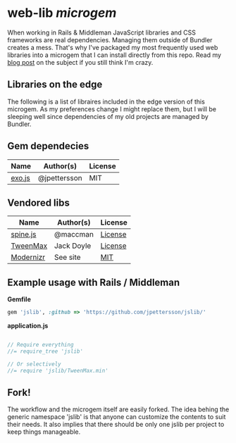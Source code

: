 web-lib *microgem*
==================

When working in Rails & Middleman JavaScript libraries and CSS frameworks are real dependencies. Managing them outside of 
Bundler creates a mess. That's why I've packaged my most frequently used web libraries into a microgem that I can install
directly from this repo. Read my [blog post](http://url) on the subject if you still think I'm crazy.

Libraries on the edge
---------------------

The following is a list of libraires included in the edge version of this microgem. As my preferences change I might 
replace them, but I will be sleeping well since dependencies of my old projects are managed by Bundler.

Gem dependecies
---------------
| Name            | Author(s)         | License       |
|-----------------|-------------------|---------------|
| [exo.js](http://https://github.com/jpettersson/exo.js) | @jpettersson | MIT

Vendored libs
-------------
| Name            | Author(s)         | License       |
|-----------------|-------------------|---------------|
| [spine.js](http://spinejs.com/) | @maccman | [License](https://github.com/spine/spine/blob/master/LICENSE)
| [TweenMax](http://www.greensock.com/tweenmax/) | Jack Doyle | [License](http://www.greensock.com/terms_of_use.html)
| [Modernizr](http://modernizr.com/) | See site | [MIT](http://modernizr.com/license/)

Example usage with Rails / Middleman
------------------------------------

**Gemfile**
```Ruby
gem 'jslib', :github => 'https://github.com/jpettersson/jslib/'
```

**application.js**
```JavaScript

// Require everything
//= require_tree 'jslib'

// Or selectively
//= require 'jslib/TweenMax.min'

```

Fork!
-----
The workflow and the microgem itself are easily forked. The idea behing the generic namespace 'jslib' is that anyone 
can customize the contents to suit their needs. It also implies that there should be only one jslib per project to 
keep things manageable.
